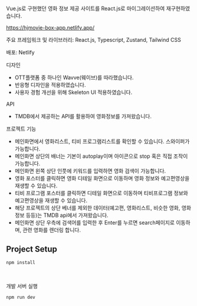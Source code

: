 #

Vue.js로 구현했던 영화 정보 제공 사이트를 React.js로 마이그레이션하여 재구현하였습니다.

https://hjmovie-box-app.netlify.app/

주요 프레임워크 및 라이브러리: React.js, Typescript, Zustand, Tailwind CSS

배포: Netlify

디자인

- OTT플랫폼 중 하나인 Wavve(웨이브)를 따라했습니다.
- 반응형 디자인을 적용하였습니다.
- 사용자 경험 개선을 위해 Skeleton UI 적용하였습니다.

API

- TMDB에서 제공하는 API를 활용하여 영화정보를 가져왔습니다.

프로젝트 기능

- 메인화면에서 영화리스트, 티비 프로그램리스트를 확인할 수 있습니다. 스와이퍼가 가능합니다.
- 메인화면 상단의 배너는 기본이 autoplay이며 아이콘으로 stop 혹은 직접 조작이 가능합니다.
- 메인화면 왼쪽 상단 인풋에 키워드를 입력하면 영화 검색이 가능합니다.
- 영화 포스터를 클릭하면 영화 디테일 화면으로 이동하며 영화 정보와 예고편영상을 재생할 수 있습니다.
- 티비 프로그램 포스터를 클릭하면 디테일 화면으로 이동하며 티비프로그램 정보와 예고편영상을 재생할 수 있습니다.
- 해당 프로젝트의 상단 베너를 제외한 데이터(예고편, 영화리스트, 비슷한 영화, 영화정보 등등)는 TMDB api에서 가져왔습니다.
- 메인화면 상단 우측에 검색어를 입력한 후 Enter를 누르면 search페이지로 이동하며, 관련 영화를 렌더링 합니다.

## Project Setup

```sh
npm install
```

<br />

개발 서버 실행

```sh
npm run dev
```

